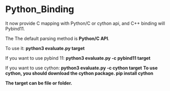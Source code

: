 # Python_Binding

It now provide C mapping with Python/C or cython api, and C++ binding will Pybind11.

The The default parsing method is **Python/C API**.

To use it:
**python3 evaluate.py target**

If you want to use pybind 11:
**python3 evaluate.py -c pybind11 target**

If you want to use cython:
**python3 evaluate.py -c cython target**
**To use cython, you should download the cython package. pip install cython**

**The target can be file or folder.**
